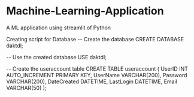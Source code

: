 # Machine-Learning-Application
A ML application using streamlit of Python


Creating script for Database
-- Create the database
CREATE DATABASE daktdl;

-- Use the created database
USE daktdl;

-- Create the useraccount table
CREATE TABLE useraccount (
    UserID INT AUTO_INCREMENT PRIMARY KEY,
    UserName VARCHAR(200),
    Password VARCHAR(200),
    DateCreated DATETIME,
    LastLogin DATETIME,
    Email VARCHAR(50)
);
